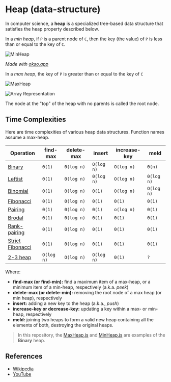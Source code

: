 # Heap (data-structure)

In computer science, a **heap** is a specialized tree-based
data structure that satisfies the heap property described
below.

In a _min heap_, if `P` is a parent node of `C`, then the
key (the value) of `P` is less than or equal to the
key of `C`.

![MinHeap](./images/min-heap.jpeg)

_Made with [okso.app](https://okso.app)_

In a _max heap_, the key of `P` is greater than or equal
to the key of `C`

![MaxHeap](./images/max-heap.jpeg)

![Array Representation](./images/array-representation.jpeg)

The node at the "top" of the heap with no parents is
called the root node.

## Time Complexities

Here are time complexities of various heap data structures. Function names assume a max-heap.

| Operation                                                                                          | find-max   | delete-max | insert     | increase-key | meld       |
| -------------------------------------------------------------------------------------------------- | ---------- | ---------- | ---------- | ------------ | ---------- |
| [Binary](https://en.wikipedia.org/wiki/Binary_heap)                                                | `Θ(1)`     | `Θ(log n)` | `O(log n)` | `O(log n)`   | `Θ(n)`     |
| [Leftist](https://en.wikipedia.org/wiki/Leftist_tree)                                              | `Θ(1)`     | `Θ(log n)` | `Θ(log n)` | `O(log n)`   | `Θ(log n)` |
| [Binomial](https://en.wikipedia.org/wiki/Binomial_heap)                                            | `Θ(1)`     | `Θ(log n)` | `Θ(1)`     | `O(log n)`   | `O(log n)` |
| [Fibonacci](https://en.wikipedia.org/wiki/Fibonacci_heap)                                          | `Θ(1)`     | `Θ(log n)` | `Θ(1)`     | `Θ(1)`       | `Θ(1)`     |
| [Pairing](https://en.wikipedia.org/wiki/Pairing_heap)                                              | `Θ(1)`     | `Θ(log n)` | `Θ(1)`     | `o(log n)`   | `Θ(1)`     |
| [Brodal](https://en.wikipedia.org/wiki/Brodal_queue)                                               | `Θ(1)`     | `Θ(log n)` | `Θ(1)`     | `Θ(1)`       | `Θ(1)`     |
| [Rank-pairing](https://en.wikipedia.org/w/index.php?title=Rank-pairing_heap&action=edit&redlink=1) | `Θ(1)`     | `Θ(log n)` | `Θ(1)`     | `Θ(1)`       | `Θ(1)`     |
| [Strict Fibonacci](https://en.wikipedia.org/wiki/Fibonacci_heap)                                   | `Θ(1)`     | `Θ(log n)` | `Θ(1)`     | `Θ(1)`       | `Θ(1)`     |
| [2-3 heap](https://en.wikipedia.org/wiki/2%E2%80%933_heap)                                         | `O(log n)` | `O(log n)` | `O(log n)` | `Θ(1)`       | `?`        |

Where:

-   **find-max (or find-min):** find a maximum item of a max-heap, or a minimum item of a min-heap, respectively (a.k.a. _peek_)
-   **delete-max (or delete-min):** removing the root node of a max heap (or min heap), respectively
-   **insert:** adding a new key to the heap (a.k.a., _push_)
-   **increase-key or decrease-key:** updating a key within a max- or min-heap, respectively
-   **meld:** joining two heaps to form a valid new heap containing all the elements of both, destroying the original heaps.

> In this repository, the [MaxHeap.js](./MaxHeap.js) and [MinHeap.js](./MinHeap.js) are examples of the **Binary** heap.

## References

-   [Wikipedia](<https://en.wikipedia.org/wiki/Heap_(data_structure)>)
-   [YouTube](https://www.youtube.com/watch?v=t0Cq6tVNRBA&index=5&t=0s&list=PLLXdhg_r2hKA7DPDsunoDZ-Z769jWn4R8)
